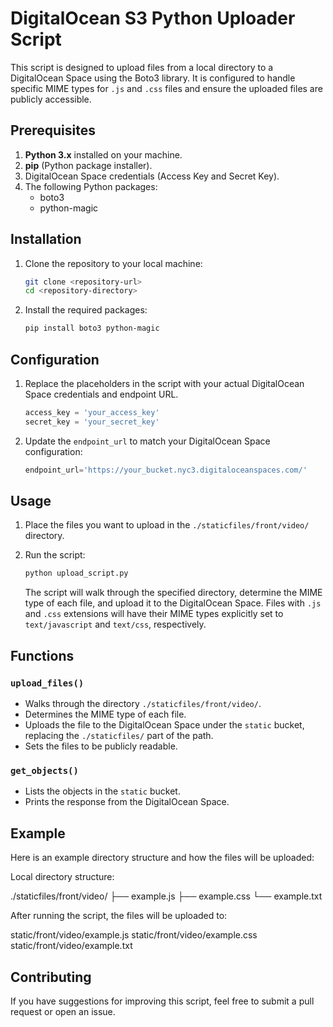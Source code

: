 
# DigitalOcean S3 Python Uploader Script

This script is designed to upload files from a local directory to a DigitalOcean Space using the Boto3 library. It is configured to handle specific MIME types for `.js` and `.css` files and ensure the uploaded files are publicly accessible.

## Prerequisites

1. **Python 3.x** installed on your machine.
2. **pip** (Python package installer).
3. DigitalOcean Space credentials (Access Key and Secret Key).
4. The following Python packages:
   - boto3
   - python-magic

## Installation

1. Clone the repository to your local machine:
    ```sh
    git clone <repository-url>
    cd <repository-directory>
    ```

2. Install the required packages:
    ```sh
    pip install boto3 python-magic
    ```

## Configuration

1. Replace the placeholders in the script with your actual DigitalOcean Space credentials and endpoint URL.

    ```python
    access_key = 'your_access_key'
    secret_key = 'your_secret_key'
    ```

2. Update the `endpoint_url` to match your DigitalOcean Space configuration:
    ```python
    endpoint_url='https://your_bucket.nyc3.digitaloceanspaces.com/'
    ```

## Usage

1. Place the files you want to upload in the `./staticfiles/front/video/` directory.

2. Run the script:

    ```sh
    python upload_script.py
    ```

    The script will walk through the specified directory, determine the MIME type of each file, and upload it to the DigitalOcean Space. Files with `.js` and `.css` extensions will have their MIME types explicitly set to `text/javascript` and `text/css`, respectively.

## Functions

### `upload_files()`

- Walks through the directory `./staticfiles/front/video/`.
- Determines the MIME type of each file.
- Uploads the file to the DigitalOcean Space under the `static` bucket, replacing the `./staticfiles/` part of the path.
- Sets the files to be publicly readable.

### `get_objects()`

- Lists the objects in the `static` bucket.
- Prints the response from the DigitalOcean Space.


## Example

Here is an example directory structure and how the files will be uploaded:

Local directory structure:

./staticfiles/front/video/
├── example.js
├── example.css
└── example.txt


After running the script, the files will be uploaded to:

static/front/video/example.js
static/front/video/example.css
static/front/video/example.txt

## Contributing

If you have suggestions for improving this script, feel free to submit a pull request or open an issue.

